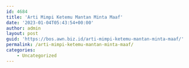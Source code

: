 ```yaml
---
id: 4684
title: 'Arti Mimpi Ketemu Mantan Minta Maaf'
date: '2023-01-04T05:43:54+00:00'
author: admin
layout: post
guid: 'https://bos.awn.biz.id/arti-mimpi-ketemu-mantan-minta-maaf/'
permalink: /arti-mimpi-ketemu-mantan-minta-maaf/
categories:
    - Uncategorized
---
```


